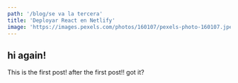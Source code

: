 ```yaml
---
path: '/blog/se va la tercera'
title: 'Deployar React en Netlify'
image: 'https://images.pexels.com/photos/160107/pexels-photo-160107.jpeg?w=1260&h=750&auto=compress&cs=tinysrgb'
---
```


## hi again!

This is the first post! after the first post!! got it?
